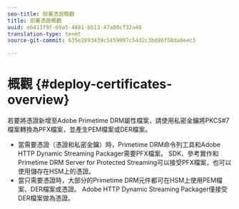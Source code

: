 ```yaml
---
seo-title: 部署憑證概觀
title: 部署憑證概觀
uuid: e6413f9f-69a5-4881-bb13-47a80cf32a48
translation-type: tm+mt
source-git-commit: 635e2893439c5459907c54d2c3bd86f58da0eec5

---
```



# 概觀 {#deploy-certificates-overview}

若要將憑證新增至Adobe Primetime DRM屬性檔案，請使用私密金鑰將PKCS#7檔案轉換為PFX檔案，並產生PEM檔案或DER檔案。

* 當需要憑證（憑證和私密金鑰）時，Primetime DRM命令列工具和Adobe HTTP Dynamic Streaming Packager需要PFX檔案。 SDK、參考實作和Primetime DRM Server for Protected Streaming可以接受PFX檔案，也可以使用儲存在HSM上的憑證。
* 當只需要憑證時，大部分的Primetime DRM元件都可在HSM上使用PEM檔案、DER檔案或憑證。 Adobe HTTP Dynamic Streaming Packager僅接受DER檔案做為憑證。
